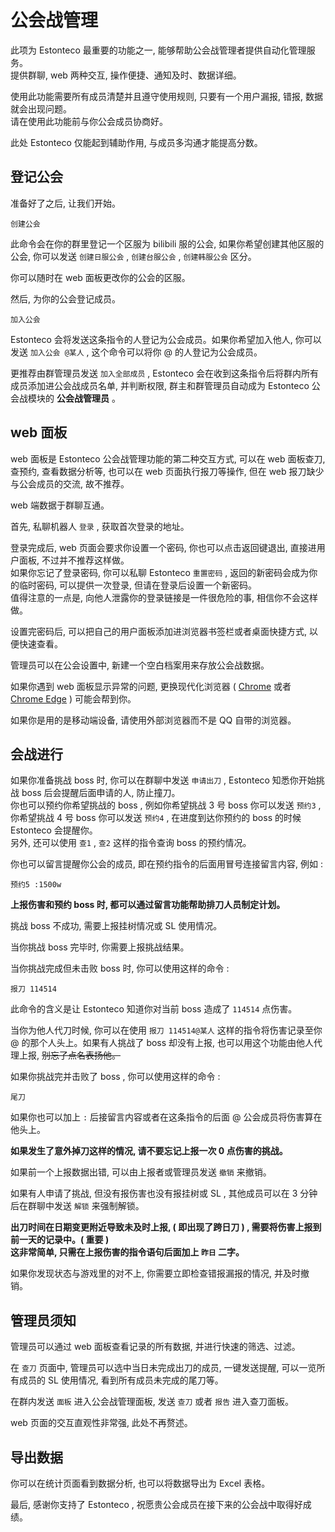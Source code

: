 # 公会战管理

此项为 Estonteco 最重要的功能之一, 能够帮助公会战管理者提供自动化管理服务。<br>提供群聊, web 两种交互, 操作便捷、通知及时、数据详细。

使用此功能需要所有成员清楚并且遵守使用规则, 只要有一个用户漏报, 错报, 数据就会出现问题。<br>请在使用此功能前与你公会成员协商好。

此处 Estonteco 仅能起到辅助作用, 与成员多沟通才能提高分数。

## 登记公会

准备好了之后, 让我们开始。

```shell
创建公会
```

此命令会在你的群里登记一个区服为 bilibili 服的公会, 如果你希望创建其他区服的公会, 你可以发送 `创建日服公会` , `创建台服公会` , `创建韩服公会` 区分。

你可以随时在 web 面板更改你的公会的区服。

然后, 为你的公会登记成员。

```shell
加入公会
```

Estonteco 会将发送这条指令的人登记为公会成员。如果你希望加入他人, 你可以发送 `加入公会 @某人` , 这个命令可以将你 @ 的人登记为公会成员。

更推荐由群管理员发送 `加入全部成员` , Estonteco 会在收到这条指令后将群内所有成员添加进公会战成员名单, 并判断权限, 群主和群管理员自动成为 Estonteco 公会战模块的 **公会战管理员** 。

## web 面板

web 面板是 Estonteco 公会战管理功能的第二种交互方式, 可以在 web 面板查刀, 查预约, 查看数据分析等, 也可以在 web 页面执行报刀等操作, 但在 web 报刀缺少与公会成员的交流, 故不推荐。

web 端数据于群聊互通。

首先, 私聊机器人 `登录` , 获取首次登录的地址。

登录完成后, web 页面会要求你设置一个密码, 你也可以点击返回键退出, 直接进用户面板, 不过并不推荐这样做。<br>如果你忘记了登录密码, 你可以私聊 Estonteco `重置密码` , 返回的新密码会成为你的临时密码, 可以提供一次登录, 但请在登录后设置一个新密码。<br>值得注意的一点是, 向他人泄露你的登录链接是一件很危险的事, 相信你不会这样做。

设置完密码后, 可以把自己的用户面板添加进浏览器书签栏或者桌面快捷方式, 以便快速查看。

管理员可以在公会设置中, 新建一个空白档案用来存放公会战数据。

如果你遇到 web 面板显示异常的问题, 更换现代化浏览器 ( [Chrome](https://www.google.com/intl/zh-CN/chrome/) 或者 [Chrome Edge](https://www.microsoft.com/zh-cn/edge/) ) 可能会帮到你。

如果你是用的是移动端设备, 请使用外部浏览器而不是 QQ 自带的浏览器。

## 会战进行

如果你准备挑战 boss 时, 你可以在群聊中发送 `申请出刀` , Estonteco 知悉你开始挑战 boss 后会提醒后面申请的人, 防止撞刀。<br>你也可以预约你希望挑战的 boss , 例如你希望挑战 3 号 boss 你可以发送 `预约3` , 你希望挑战 4 号 boss 你可以发送 `预约4` , 在进度到达你预约的 boss 的时候 Estonteco 会提醒你。<br>另外, 还可以使用 `查1` , `查2` 这样的指令查询 boss 的预约情况。

你也可以留言提醒你公会的成员, 即在预约指令的后面用冒号连接留言内容, 例如 : 

```shell
预约5 :1500w
```

**上报伤害和预约 boss 时, 都可以通过留言功能帮助排刀人员制定计划。**

挑战 boss 不成功, 需要上报挂树情况或 SL 使用情况。

当你挑战 boss 完毕时, 你需要上报挑战结果。

当你挑战完成但未击败 boss 时, 你可以使用这样的命令 : 

```shell
报刀 114514
```

此命令的含义是让 Estonteco 知道你对当前 boss 造成了 `114514` 点伤害。

当你为他人代刀时候, 你可以在使用 `报刀 114514@某人` 这样的指令将伤害记录至你 @ 的那个人头上。如果有人挑战了 boss 却没有上报, 也可以用这个功能由他人代理上报, ~~别忘了点名表扬他。~~

如果你挑战完并击败了 boss , 你可以使用这样的命令 : 

```shell
尾刀
```

如果你也可以加上 `:` 后接留言内容或者在这条指令的后面 @ 公会成员将伤害算在他头上。

**如果发生了意外掉刀这样的情况, 请不要忘记上报一次 0 点伤害的挑战。**

如果前一个上报数据出错, 可以由上报者或管理员发送 `撤销` 来撤销。

如果有人申请了挑战, 但没有报伤害也没有报挂树或 SL , 其他成员可以在 3 分钟后在群聊中发送 `解锁` 来强制解锁。

**出刀时间在日期变更附近导致未及时上报, ( 即出现了跨日刀 ) , 需要将伤害上报到前一天的记录中。( 重要 ) <br>这非常简单, 只需在上报伤害的指令语句后面加上 `昨日` 二字。**

如果你发现状态与游戏里的对不上, 你需要立即检查错报漏报的情况, 并及时撤销。

## 管理员须知

管理员可以通过 web 面板查看记录的所有数据, 并进行快速的筛选、过滤。

在 `查刀` 页面中, 管理员可以选中当日未完成出刀的成员, 一键发送提醒, 可以一览所有成员的 SL 使用情况, 看到所有成员未完成的尾刀等。

在群内发送 `面板` 进入公会战管理面板, 发送 `查刀` 或者  `报告` 进入查刀面板。

web 页面的交互直观性非常强, 此处不再赘述。

## 导出数据

你可以在统计页面看到数据分析, 也可以将数据导出为 Excel 表格。

最后, 感谢你支持了 Estonteco , 祝愿贵公会成员在接下来的公会战中取得好成绩。